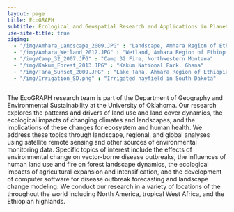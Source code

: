 ```yaml
---
layout: page
title: EcoGRAPH
subtitle: Ecological and Geospatial Research and Applications in Planetary Health
use-site-title: true
bigimg: 
  - "/img/Amhara_Landscape_2009.JPG" : "Landscape, Amhara Region of Ethiopia"
  - "/img/Amhara_Wetland_2012.JPG" : "Wetland, Amhara Region of Ethiopia"
  - "/img/Camp_32_2007.JPG" : "Camp 32 Fire, Northwestern Montana"
  - "/img/Kakum_Forest_2013.JPG" : "Kakum National Park, Ghana"
  - "/img/Tana_Sunset_2009.JPG" : "Lake Tana, Ahmara Region of Ethiopia"
  - "/img/Irrigation_SD.png" : "Irrigated hayfield in South Dakota"
---
```


The EcoGRAPH research team is part of the Department of Geography and Environmental Sustainability at the University of Oklahoma. Our research explores the patterns and drivers of land use and land cover dynamics, the ecological impacts of changing climates and landscapes, and the implications of these changes for ecosystem and human health. We address these topics through landscape, regional, and global analyses using satellite remote sensing and other sources of environmental monitoring data. Specific topics of interest include the effects of environmental change on vector-borne disease outbreaks, the influences of human land use and fire on forest landscape dynamics, the ecological impacts of agricultural expansion and intensification, and the development of computer software for disease outbreak forecasting and landscape change modeling. We conduct our research in a variety of locations of the throughout the world including North America, tropical West Africa, and the Ethiopian highlands. 
